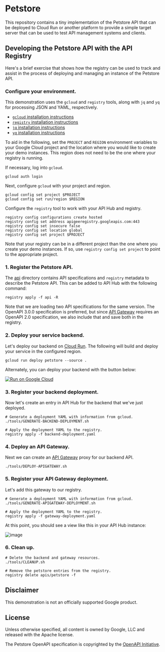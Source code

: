 # Petstore

This repository contains a tiny implementation of the Petstore API that can be
deployed to Cloud Run or another platform to provide a simple target server
that can be used to test API management systems and clients.

## Developing the Petstore API with the API Registry

Here's a brief exercise that shows how the registry can be used to track and
assist in the process of deploying and managing an instance of the Petstore
API.

### Configure your environment.

This demonstration uses the `gcloud` and `registry` tools,
along with `jq` and `yq` for processing JSON and YAML, respectively. 
- [`gcloud` installation instructions](https://cloud.google.com/sdk/docs/install)
- [`registry` installation instructions](https://github.com/apigee/registry#the-registry-tool)
- [`jq` installation instructions](https://stedolan.github.io/jq/download/)
- [`yq` installation instructions](https://github.com/mikefarah/yq/#install)

To aid in the following, set the `PROJECT` and `REGION` environment variables
to your Google Cloud project and the location where you would like to create
your demo instances. This region does not need to be the one where your
registry is running.

If necessary, log into `gcloud`.

```
gcloud auth login
```

Next, configure `gcloud` with your project and region.

```
gcloud config set project $PROJECT
gcloud config set run/region $REGION
```

Configure the `registry` tool to work with your API Hub and registry.

```
registry config configurations create hosted
registry config set address apigeeregistry.googleapis.com:443
registry config set insecure false
registry config set location global
registry config set project $PROJECT
```

Note that your registry can be in a different project than the one where you
create your demo instances. If so, use `registry config set project` to point
to the appropriate project.

### 1. Register the Petstore API.

The [api](/api) directory contains API specifications and `registry` metadata to
describe the Petstore API. This can be added to API Hub with the following
command:

```
registry apply -f api -R
```

Note that we are loading two API specifications for the same version. The
OpenAPI 3.0.0 specification is preferred, but since
[API Gateway](https://cloud.google.com/api-gateway) requires an OpenAPI 2.0
specification, we also include that and save both in the registry.

### 2. Deploy your service backend.

Let's deploy our backend on [Cloud Run](https://cloud.google.com/run). The
following will build and deploy your service in the configured region.

```
gcloud run deploy petstore --source .
```

Alternately, you can deploy your backend with the button below:

[![Run on Google Cloud](https://deploy.cloud.run/button.svg)](https://deploy.cloud.run)

### 3. Register your backend deployment.

Now let's create an entry in API Hub for the backend that we've just deployed.

```
# Generate a deployment YAML with information from gcloud.
./tools/GENERATE-BACKEND-DEPLOYMENT.sh

# Apply the deployment YAML to the registry.
registry apply -f backend-deployment.yaml
```

### 4. Deploy an API Gateway.

Next we can create an [API Gateway](https://cloud.google.com/api-gateway) proxy
for our backend API.

```
./tools/DEPLOY-APIGATEWAY.sh
```

### 5. Register your API Gateway deployment.

Let's add this gateway to our registry.

```
# Generate a deployment YAML with information from gcloud.
./tools/GENERATE-APIGATEWAY-DEPLOYMENT.sh

# Apply the deployment YAML to the registry.
registry apply -f gateway-deployment.yaml
```

At this point, you should see a view like this in your API Hub instance:

![image](https://github.com/apigee-apihub-demo/petstore/assets/405/aef9e158-5dfe-4246-9fbe-267c880417e1)

### 6. Clean up.

```
# Delete the backend and gateway resources.
./tools/CLEANUP.sh

# Remove the petstore entries from the registry.
registry delete apis/petstore -f
```

## Disclaimer

This demonstration is not an officially supported Google product.

## License

Unless otherwise specified, all content is owned by Google, LLC and released
with the Apache license.

The Petstore OpenAPI specification is copyrighted by the
[OpenAPI Initiative](https://www.openapis.org/).
